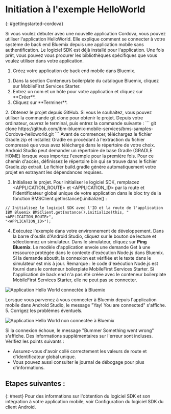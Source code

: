 # Initiation à l'exemple HelloWorld
{: #gettingstarted-cordova}

Si vous voulez débuter avec une nouvelle application Cordova, vous pouvez utiliser l'application HelloWorld.
Elle explique comment se connecter à votre système de back end Bluemix depuis une application mobile sans authentification.
Le logiciel SDK est déjà installé pour l'application. Une fois prêt, vous pouvez vous procurer les bibliothèques spécifiques que vous voulez utiliser dans
votre application.

1. Créez votre application de back end mobile dans Bluemix.
<ol>
	<li>Dans la section Conteneurs boilerplate du catalogue Bluemix, cliquez sur MobileFirst Services Starter.</li>
    	<li>Entrez un nom et un hôte pour votre application et cliquez sur **Créer**.</li>
    	<li>Cliquez sur **Terminer**. </li>
</ol>
2. Obtenez le projet depuis GitHub. Si vous le souhaitez, vous pouvez utiliser la commande git clone pour obtenir le projet. Depuis votre ordinateur, ouvrez le
terminal, puis entrez la commande suivante :
```
git clone https://github.com/ibm-bluemix-mobile-services/bms-samples-Cordova-helloworld.git
```
Avant de commencer, téléchargez le fichier Gradle.zip et installez Gradle en procédant à l'extraction du fichier compressé que vous avez téléchargé dans le
répertoire de votre choix. Android Studio peut demander un répertoire de base Gradle (GRADLE HOME) lorsque vous importez l'exemple pour la première fois.
Pour ce chemin d'accès, définissez le répertoire bin qui se trouve dans le fichier Gradle.zip extrait. Le fichier build.gradle génère automatiquement votre
projet en extrayant les dépendances requises.


3. Initialisez le projet.
Pour initialiser le logiciel SDK, remplacez &lt;APPLICATION_ROUTE&gt; et &lt;APPLICATION_ID&gt; par la route et l'identificateur global unique de votre
application dans le bloc try de la fonction BMSClient.getInstance().initialize() :
```
// Initialisez le logiciel SDK avec l'ID et la route de l'application IBM Bluemix BMSClient.getInstance().initialize(this, "<APPLICATION_ROUTE>",
"<APPLICATION_ID>");
```
4. Exécutez l'exemple dans votre environnement de développement.
Dans la barre d'outils d'Android Studio, cliquez sur le bouton de lecture et sélectionnez un simulateur.
Dans le simulateur, cliquez sur **Ping Bluemix**. Le modèle d'application envoie une demande Get à une ressource protégée dans le
contexte d'exécution Node.js dans Bluemix. Si la demande
aboutit, la connexion est vérifiée et le texte dans le simulateur est mis à jour.
Remarque : le code d'exécution Node.js est fourni dans le conteneur boilerplate MobileFirst Services Starter. Si l'application de back end n'a pas été
créée avec le conteneur boilerplate MobileFirst Services Starter, elle ne peut pas se connecter.



![Application Hello World
connectée à Bluemix](images/yayconnected.jpg "Figure 1. Application Hello World connectée à Bluemix")

Lorsque vous parvenez à vous connecter à Bluemix depuis l'application mobile dans Android Studio, le message "Yay! You are connected" s'affiche.
5. Corrigez les problèmes éventuels.

![Application Hello World non connectée à
Bluemix](images/bummer_android.jpg "Figure 2. Application Hello World non connectée à Bluemix")

Si la connexion échoue, le message "Bummer Something went wrong" s'affiche. Des informations supplémentaires sur l'erreur sont incluses. Vérifiez les points suivants :
 * Assurez-vous d'avoir collé correctement les valeurs de route et d'identificateur global unique.
 * Vous pouvez aussi consulter le journal de débogage pour plus d'informations.

## Etapes suivantes :
{: #next}
Pour des informations sur l'obtention du logiciel SDK et son intégration à votre application mobile, voir Configuration du logiciel SDK du client Android. 

